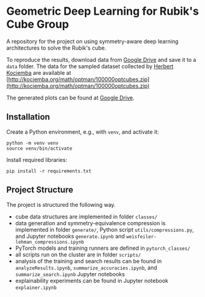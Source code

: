 # Geometric Deep Learning for Rubik's Cube Group
A repository for the project on using symmetry-aware deep learning architectures to solve the Rubik's cube.

To reproduce the results, download data from [Google Drive](https://drive.google.com/drive/folders/1jEhSZc4QXKETcHl7HUjaPRaa3KTS_5SI?usp=share_link) and save it to a `data` folder.
The data for the sampled dataset collected by [Herbert Kociemba](http://kociemba.org/) are available at [http://kociemba.org/math/optman/100000optcubes.zip](http://kociemba.org/math/optman/100000optcubes.zip)

The generated plots can be found at [Google Drive](https://drive.google.com/drive/folders/14ezlOzEoX2d5CWgkDuFBUcjBHScYstKC).

## Installation
Create a Python environment, e.g., with `venv`, and activate it: 
```
python -m venv venv
source venv/bin/activate
```
Install required libraries: 
```
pip install -r requirements.txt
```

## Project Structure

The project is structured the following way.
- cube data structures are implemented in folder `classes/`
- data generation and symmetry-equivalence compression is implemented in folder `generate/`, Python script `utils/compressions.py`, and Jupyter notebooks `generate.ipynb` and `weisfeiler-lehman_compressions.ipynb`
- PyTorch models and training runners are defined in `pytorch_classes/`
- all scripts run on the cluster are in folder `scripts/`
- analysis of the training and search results can be found in `analyzeResults.ipynb`, `summarize_accuracies.ipynb`, and `summarize_search.ipynb` Jupyter notebooks
- explainability experiments can be found in Jupyter notebook `explainer.ipynb`
